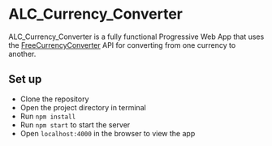 # ALC_Currency_Converter

ALC_Currency_Converter is a fully functional Progressive Web App that uses the [FreeCurrencyConverter](https://free.currencyconverterapi.com/) API for converting from one currency to another.

## Set up

* Clone the repository
* Open the project directory in terminal
* Run `npm install` 
* Run `npm start` to start the server
* Open `localhost:4000` in the browser to view the app

